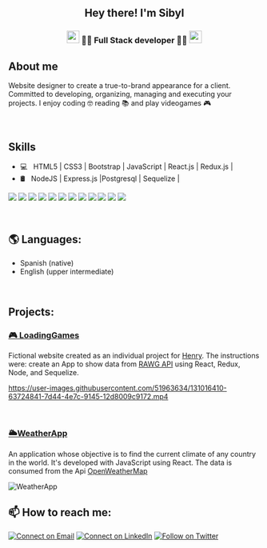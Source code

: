 <h2 align="center"> Hey there! I'm Sibyl</h2>

<h3 align="center"><img src= "https://media.giphy.com/media/26BRCAa7zyWHTWOyY/giphy.gif" width="25px"> 📖🚀 Full Stack developer 🚀📖 <img src= "https://media.giphy.com/media/26BRCAa7zyWHTWOyY/giphy.gif" width="25px"></h3>


<h2>About me</h2>

Website designer to create a true-to-brand appearance for a client. Committed to developing, organizing, managing and executing your projects.  I enjoy coding 🤓 reading 📚 and play videogames 🎮

<br/>

<h2>Skills</h2>

- 💻 &nbsp; HTML5 | CSS3 | Bootstrap | JavaScript | React.js | Redux.js |
- 🛢 &nbsp;  NodeJS | Express.js |Postgresql | Sequelize | 

<img src = "https://img.shields.io/badge/-HTML5-E34F26?style=flat&logo=html5&logoColor=white"> <img src = "https://img.shields.io/badge/-CSS3-1572B6?style=flat&logo=css3&logoColor=white">
<img src="https://img.shields.io/badge/-Bootstrap-563D7C?style=flat&logo=bootstrap&logoColor=white">
<img src="https://img.shields.io/badge/-JavaScript-eed718?style=flat&logo=javascript&logoColor=ffffff">
<img src="https://img.shields.io/badge/-React-000000?style=flat&logo=react&logoColor=00c8ff">
<img src="https://img.shields.io/badge/-Node.js-3C873A?style=flat&logo=Node.js&logoColor=white">
<img src="https://img.shields.io/badge/-Express.js-787878?style=flat">
<img src="https://img.shields.io/badge/-SQL-F29111?style=flat&logo=sql&logoColor=FFFFFF">
<img src="http://img.shields.io/badge/-Git-F1502F?style=flat&logo=git&logoColor=FFFFFF">
<img src="http://img.shields.io/badge/-Github-000000?style=flat&logo=github&logoColor=FFFFFF">
<img src="http://img.shields.io/badge/-Heroku-430098?style=flat&logo=heroku&logoColor=white">
<img src="http://img.shields.io/badge/-Vercel-black?style=flat&logo=vercel&logoColor=white">


<br/>

<h2>🌎 Languages: </h2>

- Spanish (native)
- English (upper intermediate)

<br/>

<h2> Projects: </h2>

<h3><a href="https://github.com/sibylperez/LoadingGames" target="_blank"> 🎮 LoadingGames</a></h3>
Fictional website created as an individual project for <a href="https://soyhenry.com/">Henry</a>. The instructions were: create an App to show data from <a href="https://rawg.io/apidocs">RAWG API</a> using React, Redux, Node, and Sequelize.
<br/>

https://user-images.githubusercontent.com/51963634/131016410-63724841-7d44-4e7c-9145-12d8009c9172.mp4


<br/>

<h3><a href='https://github.com/sibylperez/WeatherApp'>🌥️WeatherApp</a></h3>
An application whose objective is to find the current climate of any country in the world. It's developed with JavaScript using React. The data is consumed from the Api <a href="https://openweathermap.org/">OpenWeatherMap</a>

![WeatherApp](https://user-images.githubusercontent.com/51963634/131019344-e9e9bf64-f718-4aea-8456-9e5986eef8b3.png)

<h2>📫 How to reach me:</h2>

 [![Connect on Email](https://img.shields.io/badge/Email-Sibyl%20Perez-bluee)](mailto:sibylperezl@gmail.com)
[![Connect on LinkedIn](https://img.shields.io/badge/--linkedin?label=LinkedIn&logo=LinkedIn&style=social)](https://www.linkedin.com/in/sibyl-perez/) [![Follow on Twitter](https://img.shields.io/badge/--twitter?label=Twitter&logo=Twitter&style=social)](https://twitter.com/Lady_Sweet_S) 


